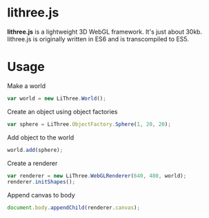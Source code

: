 # lithree.js
**lithree.js** is a lightweight 3D WebGL framework. It's just about 30kb. lithree.js is originally written in ES6 and is transcompiled to ES5.

Usage
=====

Make a world

```js
var world = new LiThree.World();
```

Create an object using object factories

```js
var sphere = LiThree.ObjectFactory.Sphere(1, 20, 20);
```

Add object to the world

```js
world.add(sphere);
```

Create a renderer

```js
var renderer = new LiThree.WebGLRenderer(640, 480, world);
renderer.initShapes();
```

Append canvas to body

```js
document.body.appendChild(renderer.canvas);
```

